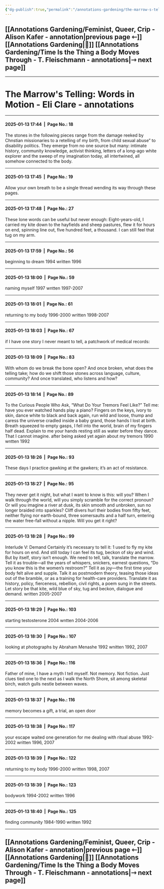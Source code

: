 ```yaml
---
{"dg-publish":true,"permalink":"/annotations-gardening/the-marrow-s-telling-words-in-motion-eli-clare-annotation/"}
---
```



## [[Annotations Gardening/Feminist, Queer, Crip - Alison Kafer - annotation\|previous page ⇽]]  [[Annotations Gardening\|📑]]  [[Annotations Gardening/Time Is the Thing a Body Moves Through - T. Fleischmann - annotations\|⇾ next page]]

---
# The Marrow's Telling: Words in Motion - Eli Clare - annotations

---

#### 2025-01-13 17:44  |  Page No.: 18
The stones in the following pieces range from 
the damage reeked by Chnstian missionaries to a 
retelling of my birth, from child sexual abuse” to disability politics. They emerge from no one source but 
many: intimate history, community knowledge, 
activist thinking, letters of a long-ago white explorer 
and the sweep of my imagination today, all intertwined, all somehow connected to the body.

-------------------
#### 2025-01-13 17:45  |  Page No.: 19
Allow your own 
breath to be a single thread wending its way 
through these pages.

-------------------
#### 2025-01-13 17:48  |  Page No.: 27
These lone words can be useful but never enough: 
Eight-years-old, I carried my kite down to the hayfields and sheep pastures, flew it for hours on end, 
spinning line out, five hundred feet, a thousand. I can 
still feel that tug on my arm.

-------------------
#### 2025-01-13 17:59  |  Page No.: 56
beginning to dream 1994 
written 1996

-------------------
#### 2025-01-13 18:00  |  Page No.: 59
naming myself 1997 
wntten 1997-2007

-------------------
#### 2025-01-13 18:01  |  Page No.: 61
returning to my body 1996-2000 
written 1998-2007

-------------------
#### 2025-01-13 18:03  |  Page No.: 67
if 
I have one story I never 
meant to tell, a patchwork 
of medical records:

-------------------
#### 2025-01-13 18:09  |  Page No.: 83
With whom do we break the bone open? And once 
broken, what does the telling take; how do we shift those 
stones across language, culture, community? And once 
translated, who listens and how?

-------------------
#### 2025-01-13 18:14  |  Page No.: 89
To the Curious People Who Ask, 
“What Do Your Tremors Feel Like?” 
Tell me: have you ever watched 
hands play a piano? Fingers 
on the keys, ivory to skin, dance 
white to black and back again, run 
wild and loose, thump and caress 
the universe cradled inside 
a baby grand, those hands 
I lost at birth. Breath squeezed 
to empty gasps, I fell into the world, 
brain of my fingers half dead. 
Explain to me your hands resting 
still as water before they dance. 
That I cannot imagine. 
after being asked yet again about my tremors 1990 
wntten 1992

-------------------
#### 2025-01-13 18:26  |  Page No.: 93
These days I practice gawking at the gawkers; 
it’s an act of resistance.

-------------------
#### 2025-01-13 18:27  |  Page No.: 95
They never get it night, but what I want to know is 
this: will you? When I walk through the world, will 
you simply scramble for the correct pronoun? Or 
will you imagine a river at dusk, its skin smooth 
and unbroken, sun no longer braided into sparkles? 
Cliff divers hurl their bodies from fifty feet, neither 
flying nor earth-bound, three somersaults and a 
half turn, entering the water free-fall without a nipple. Will you get it right?

-------------------
#### 2025-01-13 18:28  |  Page No.: 99
Interlude V: Demand 
Certainly it’s necessary to tell it: 1 used to fly my 
kite for hours on end. And still today I can feel its 
tug, beckon of sky and wind. But by itself, story isn’t 
enough. 
We need to tell, talk, translate the marrow. Tell it as 
trouble—all the years of whispers, snickers, earnest questions, “Do you know this is the women’s restroom?” Tell it 
as joy—the first time your body felt alive and supple. Talk 
it as postmodern theory, teasing those ideas out of the 
bramble, or as a training for health-care providers. 
Translate it as history, policy, fierceness, rebellion, civil 
rights, a poem sung in the streets. 
Let story be that kite, wild blue of sky, tug and 
beckon, dialogue and demand. 
written 2005-2007

-------------------
#### 2025-01-13 18:29  |  Page No.: 103
starting testosterone 2004 
wntten 2004-2006

-------------------
#### 2025-01-13 18:30  |  Page No.: 107
looking at photographs by Abraham Menashe 1992 
wnitten 1992, 2007

-------------------
#### 2025-01-13 18:36  |  Page No.: 116
Father of mine, I have a myth I tell myself. Not 
memory. Not fiction. Just clues tied one to the next as 
I walk the North Shore, sit among skeletal birch, 
watch gulls nestle between waves.

-------------------
#### 2025-01-13 18:37  |  Page No.: 116
memory becomes a gift, a trial, an open door

-------------------
#### 2025-01-13 18:38  |  Page No.: 117
your escape waited one generation for me 
dealing with ritual abuse 1992-2002 
written 1996, 2007

-------------------
#### 2025-01-13 18:39  |  Page No.: 122
returning to my body 1996-2000 
written 1998, 2007

-------------------
#### 2025-01-13 18:39  |  Page No.: 123
bodywork 1994-2002 
written 1996

-------------------
#### 2025-01-13 18:40  |  Page No.: 125
finding community 1984-1990 
written 1992

-------------------

## [[Annotations Gardening/Feminist, Queer, Crip - Alison Kafer - annotation\|previous page ⇽]]  [[Annotations Gardening\|📑]]  [[Annotations Gardening/Time Is the Thing a Body Moves Through - T. Fleischmann - annotations\|⇾ next page]]